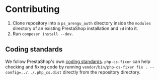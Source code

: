# Contributing
1. Clone repository into a `ps_arengu_auth` directory inside the `modules` directory of an existing PrestaShop installation and `cd` into it.
2. Run `composer install --dev`.

## Coding standards
We follow PrestaShop's own [coding standards](https://devdocs.prestashop.com/1.7/development/coding-standards/). `php-cs-fixer` can help checking and fixing code by running `vendor/bin/php-cs-fixer fix . --config=../../.php_cs.dist` directly from the repository directory.

